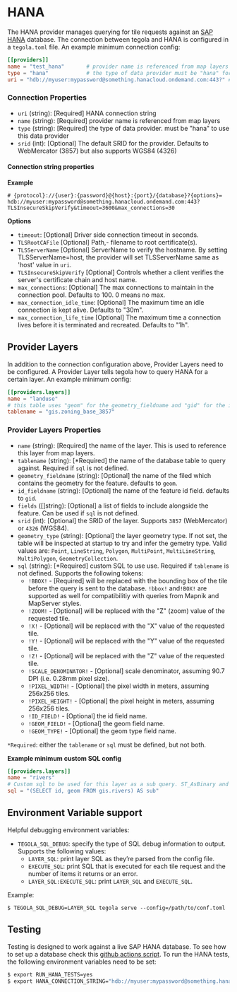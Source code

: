 # HANA
The HANA provider manages querying for tile requests against an [SAP HANA](https://www.sap.com/products/hana.html) database. The connection between tegola and HANA is configured in a `tegola.toml` file. An example minimum connection config:


```toml
[[providers]]
name = "test_hana"       # provider name is referenced from map layers (required)
type = "hana"            # the type of data provider must be "hana" for this data provider (required)
uri = "hdb://myuser:mypassword@something.hanacloud.ondemand.com:443?" # HANA connection string (required)
```

### Connection Properties

- `uri` (string): [Required] HANA connection string
- `name` (string): [Required] provider name is referenced from map layers
- `type` (string): [Required] the type of data provider. must be "hana" to use this data provider
- `srid` (int): [Optional] The default SRID for the provider. Defaults to WebMercator (3857) but also supports WGS84 (4326)

#### Connection string properties

**Example**

```
# {protocol}://{user}:{password}@{host}:{port}/{database}?{options}=
hdb://myuser:mypassword@something.hanacloud.ondemand.com:443?TLSInsecureSkipVerify&timeout=3600&max_connections=30
```

**Options**

- `timeout`: [Optional] Driver side connection timeout in seconds.
- `TLSRootCAFile` [Optional] Path,- filename to root certificate(s).
- `TLSServerName` [Optional] ServerName to verify the hostname. By setting TLSServerName=host, the provider will set TLSServerName same as 'host' value in `uri`.
- `TLSInsecureSkipVerify` [Optional] Controls whether a client verifies the server's certificate chain and host name.
- `max_connections`: [Optional] The max connections to maintain in the connection pool. Defaults to 100. 0 means no max.
- `max_connection_idle_time`: [Optional] The maximum time an idle connection is kept alive. Defaults to "30m".
- `max_connection_life_time` [Optional] The maximum time a connection lives before it is terminated and recreated. Defaults to "1h".

## Provider Layers
In addition to the connection configuration above, Provider Layers need to be configured. A Provider Layer tells tegola how to query HANA for a certain layer. An example minimum config:

```toml
[[providers.layers]]
name = "landuse"
# this table uses "geom" for the geometry_fieldname and "gid" for the id_fieldname so they don't need to be configured
tablename = "gis.zoning_base_3857"
```

### Provider Layers Properties

- `name` (string): [Required] the name of the layer. This is used to reference this layer from map layers.
- `tablename` (string): [*Required] the name of the database table to query against. Required if `sql` is not defined.
- `geometry_fieldname` (string): [Optional] the name of the filed which contains the geometry for the feature. defaults to `geom`.
- `id_fieldname` (string): [Optional] the name of the feature id field. defaults to `gid`.
- `fields` ([]string): [Optional] a list of fields to include alongside the feature. Can be used if `sql` is not defined.
- `srid` (int): [Optional] the SRID of the layer. Supports `3857` (WebMercator) or `4326` (WGS84).
- `geometry_type` (string): [Optional] the layer geometry type. If not set, the table will be inspected at startup to try and infer the gemetry type. Valid values are: `Point`, `LineString`, `Polygon`, `MultiPoint`, `MultiLineString`, `MultiPolygon`, `GeometryCollection`.
- `sql` (string): [*Required] custom SQL to use use. Required if `tablename` is not defined. Supports the following tokens:
  - `!BBOX!` - [Required] will be replaced with the bounding box of the tile before the query is sent to the database. `!bbox!` and`!BOX!` are supported as well for compatibilitiy with queries from Mapnik and MapServer styles.
  - `!ZOOM!` - [Optional] will be replaced with the "Z" (zoom) value of the requested tile.
  - `!X!` - [Optional] will be replaced with the "X" value of the requested tile.
  - `!Y!` - [Optional] will be replaced with the "Y" value of the requested tile.
  - `!Z!` - [Optional] will be replaced with the "Z" value of the requested tile.
  - `!SCALE_DENOMINATOR!` - [Optional] scale denominator, assuming 90.7 DPI (i.e. 0.28mm pixel size).
  - `!PIXEL_WIDTH!` - [Optional] the pixel width in meters, assuming 256x256 tiles.
  - `!PIXEL_HEIGHT!` - [Optional] the pixel height in meters, assuming 256x256 tiles.
  - `!ID_FIELD!` - [Optional] the id field name.
  - `!GEOM_FIELD!` - [Optional] the geom field name.
  - `!GEOM_TYPE!` - [Optional] the geom type field name.

`*Required`: either the `tablename` or `sql` must be defined, but not both.

**Example minimum custom SQL config**

```toml
[[providers.layers]]
name = "rivers"
# Custom sql to be used for this layer as a sub query. ST_AsBinary and !BBOX! filter are applied automatically.
sql = "(SELECT id, geom FROM gis.rivers) AS sub"
```

## Environment Variable support
Helpful debugging environment variables:

- `TEGOLA_SQL_DEBUG`: specify the type of SQL debug information to output. Supports the following values:
  - `LAYER_SQL`: print layer SQL as they’re parsed from the config file.
  - `EXECUTE_SQL`: print SQL that is executed for each tile request and the number of items it returns or an error.
  - `LAYER_SQL:EXECUTE_SQL`: print `LAYER_SQL` and `EXECUTE_SQL`.

Example:

```
$ TEGOLA_SQL_DEBUG=LAYER_SQL tegola serve --config=/path/to/conf.toml
```

## Testing
Testing is designed to work against a live SAP HANA database. To see how to set up a database check this [github actions script](https://github.com/go-spatial/tegola/blob/master/.github/worksflows/on_pr_push.yml). To run the HANA tests, the following environment variables need to be set:

```bash
$ export RUN_HANA_TESTS=yes
$ export HANA_CONNECTION_STRING="hdb://myuser:mypassword@something.hanacloud.ondemand.com:443?TLSInsecureSkipVerify"
```
